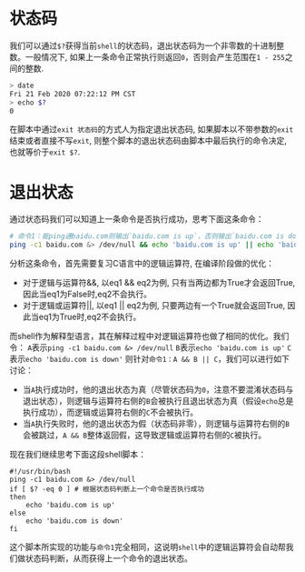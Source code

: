 # 状态码
我们可以通过`$?`获得当前`shell`的状态码，退出状态码为一个非零数的十进制整数。一般情况下, 如果上一条命令正常执行则返回`0`，否则会产生范围在`1 - 255`之间的整数.

```bash
> date
Fri 21 Feb 2020 07:22:12 PM CST
> echo $?
0
```
在脚本中通过`exit 状态码`的方式人为指定退出状态码, 如果脚本以不带参数的`exit`结束或者直接不写`exit`, 则整个脚本的退出状态码由脚本中最后执行的命令决定, 也就等价于`exit $?`.

# 退出状态
通过状态码我们可以知道上一条命令是否执行成功，思考下面这条命令：

```bash
# 命令1：能ping通baidu.com则输出`baidu.com is up`，否则输出`baidu.com is down`。
ping -c1 baidu.com &> /dev/null && echo 'baidu.com is up' || echo 'baidu.com is down'
```

分析这条命令，首先需要复习C语言中的逻辑运算符, 在编译阶段做的优化：

* 对于逻辑与运算符&&, 以eq1 && eq2为例, 只有当两边都为True才会返回True, 因此当eq1为False时,eq2不会执行。
* 对于逻辑或运算符||, 以eq1 || eq2为例, 只要两边有一个True就会返回True, 因此当eq1为True时,eq2不会执行。

而shell作为解释型语言，其在解释过程中对逻辑运算符也做了相同的优化。我们令：
`A`表示`ping -c1 baidu.com &> /dev/null`
`B`表示`echo 'baidu.com is up'`
`C`表示`echo 'baidu.com is down'`
则针对`命令1：A && B || C`，我们可以进行如下讨论：
* 当`A`执行成功时，他的退出状态为真（尽管状态码为`0`，注意不要混淆状态码与退出状态），则逻辑与运算符右侧的`B`会被执行且退出状态为真（假设`echo`总是执行成功），而逻辑或运算符右侧的`C`不会被执行。
* 当`A`执行失败时，他的退出状态为假（状态码非零），则逻辑与运算符右侧的`B`会被跳过，`A && B`整体返回假，这导致逻辑或运算符右侧的`C`被执行。

现在我们继续思考下面这段shell脚本：
```shell
#!/usr/bin/bash
ping -c1 baidu.com &> /dev/null
if [ $? -eq 0 ] # 根据状态码判断上一个命令是否执行成功
then
    echo 'baidu.com is up'
else
    echo 'baidu.com is down'
fi
```
这个脚本所实现的功能与`命令1`完全相同，这说明`shell`中的逻辑运算符会自动帮我们做状态码判断，从而获得上一个命令的退出状态。